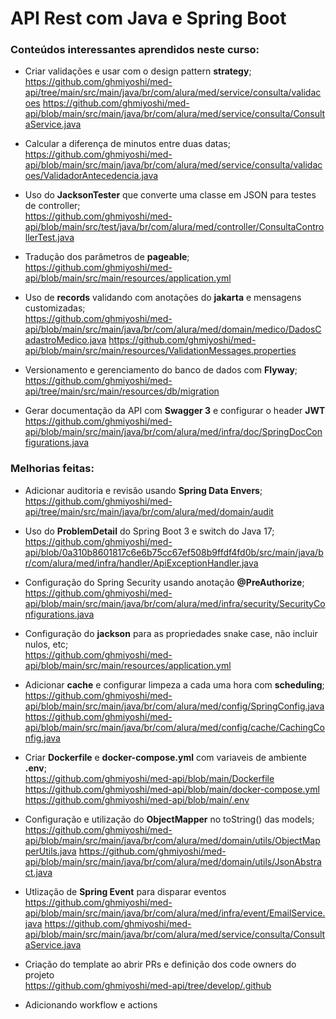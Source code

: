 # API Rest com Java e Spring Boot

### Conteúdos interessantes aprendidos neste curso:
  * Criar validações e usar com o design pattern **strategy**;<br>
  https://github.com/ghmiyoshi/med-api/tree/main/src/main/java/br/com/alura/med/service/consulta/validacoes
  https://github.com/ghmiyoshi/med-api/blob/main/src/main/java/br/com/alura/med/service/consulta/ConsultaService.java

  * Calcular a diferença de minutos entre duas datas;<br>
  https://github.com/ghmiyoshi/med-api/blob/main/src/main/java/br/com/alura/med/service/consulta/validacoes/ValidadorAntecedencia.java

  * Uso do **JacksonTester** que converte uma classe em JSON para testes de controller;<br>
  https://github.com/ghmiyoshi/med-api/blob/main/src/test/java/br/com/alura/med/controller/ConsultaControllerTest.java

  * Tradução dos parâmetros de **pageable**;<br>
  https://github.com/ghmiyoshi/med-api/blob/main/src/main/resources/application.yml
  
  * Uso de **records** validando com anotações do **jakarta** e mensagens customizadas;<br>
  https://github.com/ghmiyoshi/med-api/blob/main/src/main/java/br/com/alura/med/domain/medico/DadosCadastroMedico.java
  https://github.com/ghmiyoshi/med-api/blob/main/src/main/resources/ValidationMessages.properties

  * Versionamento e gerenciamento do banco de dados com **Flyway**;<br>
  https://github.com/ghmiyoshi/med-api/tree/main/src/main/resources/db/migration

  * Gerar documentação da API com **Swagger 3** e configurar o header **JWT**<br>
  https://github.com/ghmiyoshi/med-api/blob/main/src/main/java/br/com/alura/med/infra/doc/SpringDocConfigurations.java


### Melhorias feitas:
  * Adicionar auditoria e revisão usando **Spring Data Envers**;<br>
  https://github.com/ghmiyoshi/med-api/tree/main/src/main/java/br/com/alura/med/domain/audit

  * Uso do **ProblemDetail** do Spring Boot 3 e switch do Java 17;<br>
  https://github.com/ghmiyoshi/med-api/blob/0a310b8601817c6e6b75cc67ef508b9ffdf4fd0b/src/main/java/br/com/alura/med/infra/handler/ApiExceptionHandler.java

  * Configuração do Spring Security usando anotação **@PreAuthorize**;<br>
  https://github.com/ghmiyoshi/med-api/blob/main/src/main/java/br/com/alura/med/infra/security/SecurityConfigurations.java

  * Configuração do **jackson** para as propriedades snake case, não incluir nulos, etc;<br>
  https://github.com/ghmiyoshi/med-api/blob/main/src/main/resources/application.yml

  * Adicionar **cache** e configurar limpeza a cada uma hora com **scheduling**;<br>
  https://github.com/ghmiyoshi/med-api/blob/main/src/main/java/br/com/alura/med/config/SpringConfig.java
  https://github.com/ghmiyoshi/med-api/blob/main/src/main/java/br/com/alura/med/config/cache/CachingConfig.java

  * Criar **Dockerfile** e **docker-compose.yml** com variaveis de ambiente **.env**;<br>
  https://github.com/ghmiyoshi/med-api/blob/main/Dockerfile
  https://github.com/ghmiyoshi/med-api/blob/main/docker-compose.yml
  https://github.com/ghmiyoshi/med-api/blob/main/.env

  * Configuração e utilização do **ObjectMapper** no toString() das models;<br>
  https://github.com/ghmiyoshi/med-api/blob/main/src/main/java/br/com/alura/med/domain/utils/ObjectMapperUtils.java
  https://github.com/ghmiyoshi/med-api/blob/main/src/main/java/br/com/alura/med/domain/utils/JsonAbstract.java

  * Utlização de **Spring Event** para disparar eventos<br>
  https://github.com/ghmiyoshi/med-api/blob/main/src/main/java/br/com/alura/med/infra/event/EmailService.java
  https://github.com/ghmiyoshi/med-api/blob/main/src/main/java/br/com/alura/med/service/consulta/ConsultaService.java

  * Criação do template ao abrir PRs e definição dos code owners do projeto<br>
  https://github.com/ghmiyoshi/med-api/tree/develop/.github

  * Adicionando workflow e actions
